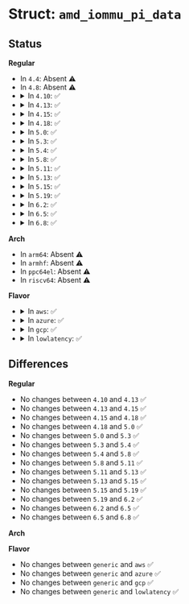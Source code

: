 # Struct: <code>amd_iommu_pi_data</code>

## Status
<b>Regular</b>
<ul>
<li>
In <code>4.4</code>: Absent ⚠️
</li>
<li>
In <code>4.8</code>: Absent ⚠️
</li>
<li>
<details>
<summary>In <code>4.10</code>: ✅</summary>

```c
struct amd_iommu_pi_data {
    u32 ga_tag;
    u32 prev_ga_tag;
    u64 base;
    bool is_guest_mode;
    struct vcpu_data *vcpu_data;
    void *ir_data;
};
```
</details>
</li>
<li>
<details>
<summary>In <code>4.13</code>: ✅</summary>

```c
struct amd_iommu_pi_data {
    u32 ga_tag;
    u32 prev_ga_tag;
    u64 base;
    bool is_guest_mode;
    struct vcpu_data *vcpu_data;
    void *ir_data;
};
```
</details>
</li>
<li>
<details>
<summary>In <code>4.15</code>: ✅</summary>

```c
struct amd_iommu_pi_data {
    u32 ga_tag;
    u32 prev_ga_tag;
    u64 base;
    bool is_guest_mode;
    struct vcpu_data *vcpu_data;
    void *ir_data;
};
```
</details>
</li>
<li>
<details>
<summary>In <code>4.18</code>: ✅</summary>

```c
struct amd_iommu_pi_data {
    u32 ga_tag;
    u32 prev_ga_tag;
    u64 base;
    bool is_guest_mode;
    struct vcpu_data *vcpu_data;
    void *ir_data;
};
```
</details>
</li>
<li>
<details>
<summary>In <code>5.0</code>: ✅</summary>

```c
struct amd_iommu_pi_data {
    u32 ga_tag;
    u32 prev_ga_tag;
    u64 base;
    bool is_guest_mode;
    struct vcpu_data *vcpu_data;
    void *ir_data;
};
```
</details>
</li>
<li>
<details>
<summary>In <code>5.3</code>: ✅</summary>

```c
struct amd_iommu_pi_data {
    u32 ga_tag;
    u32 prev_ga_tag;
    u64 base;
    bool is_guest_mode;
    struct vcpu_data *vcpu_data;
    void *ir_data;
};
```
</details>
</li>
<li>
<details>
<summary>In <code>5.4</code>: ✅</summary>

```c
struct amd_iommu_pi_data {
    u32 ga_tag;
    u32 prev_ga_tag;
    u64 base;
    bool is_guest_mode;
    struct vcpu_data *vcpu_data;
    void *ir_data;
};
```
</details>
</li>
<li>
<details>
<summary>In <code>5.8</code>: ✅</summary>

```c
struct amd_iommu_pi_data {
    u32 ga_tag;
    u32 prev_ga_tag;
    u64 base;
    bool is_guest_mode;
    struct vcpu_data *vcpu_data;
    void *ir_data;
};
```
</details>
</li>
<li>
<details>
<summary>In <code>5.11</code>: ✅</summary>

```c
struct amd_iommu_pi_data {
    u32 ga_tag;
    u32 prev_ga_tag;
    u64 base;
    bool is_guest_mode;
    struct vcpu_data *vcpu_data;
    void *ir_data;
};
```
</details>
</li>
<li>
<details>
<summary>In <code>5.13</code>: ✅</summary>

```c
struct amd_iommu_pi_data {
    u32 ga_tag;
    u32 prev_ga_tag;
    u64 base;
    bool is_guest_mode;
    struct vcpu_data *vcpu_data;
    void *ir_data;
};
```
</details>
</li>
<li>
<details>
<summary>In <code>5.15</code>: ✅</summary>

```c
struct amd_iommu_pi_data {
    u32 ga_tag;
    u32 prev_ga_tag;
    u64 base;
    bool is_guest_mode;
    struct vcpu_data *vcpu_data;
    void *ir_data;
};
```
</details>
</li>
<li>
<details>
<summary>In <code>5.19</code>: ✅</summary>

```c
struct amd_iommu_pi_data {
    u32 ga_tag;
    u32 prev_ga_tag;
    u64 base;
    bool is_guest_mode;
    struct vcpu_data *vcpu_data;
    void *ir_data;
};
```
</details>
</li>
<li>
<details>
<summary>In <code>6.2</code>: ✅</summary>

```c
struct amd_iommu_pi_data {
    u32 ga_tag;
    u32 prev_ga_tag;
    u64 base;
    bool is_guest_mode;
    struct vcpu_data *vcpu_data;
    void *ir_data;
};
```
</details>
</li>
<li>
<details>
<summary>In <code>6.5</code>: ✅</summary>

```c
struct amd_iommu_pi_data {
    u32 ga_tag;
    u32 prev_ga_tag;
    u64 base;
    bool is_guest_mode;
    struct vcpu_data *vcpu_data;
    void *ir_data;
};
```
</details>
</li>
<li>
<details>
<summary>In <code>6.8</code>: ✅</summary>

```c
struct amd_iommu_pi_data {
    u32 ga_tag;
    u32 prev_ga_tag;
    u64 base;
    bool is_guest_mode;
    struct vcpu_data *vcpu_data;
    void *ir_data;
};
```
</details>
</li>
</ul>
<b>Arch</b>
<ul>
<li>
In <code>arm64</code>: Absent ⚠️
</li>
<li>
In <code>armhf</code>: Absent ⚠️
</li>
<li>
In <code>ppc64el</code>: Absent ⚠️
</li>
<li>
In <code>riscv64</code>: Absent ⚠️
</li>
</ul>
<b>Flavor</b>
<ul>
<li>
<details>
<summary>In <code>aws</code>: ✅</summary>

```c
struct amd_iommu_pi_data {
    u32 ga_tag;
    u32 prev_ga_tag;
    u64 base;
    bool is_guest_mode;
    struct vcpu_data *vcpu_data;
    void *ir_data;
};
```
</details>
</li>
<li>
<details>
<summary>In <code>azure</code>: ✅</summary>

```c
struct amd_iommu_pi_data {
    u32 ga_tag;
    u32 prev_ga_tag;
    u64 base;
    bool is_guest_mode;
    struct vcpu_data *vcpu_data;
    void *ir_data;
};
```
</details>
</li>
<li>
<details>
<summary>In <code>gcp</code>: ✅</summary>

```c
struct amd_iommu_pi_data {
    u32 ga_tag;
    u32 prev_ga_tag;
    u64 base;
    bool is_guest_mode;
    struct vcpu_data *vcpu_data;
    void *ir_data;
};
```
</details>
</li>
<li>
<details>
<summary>In <code>lowlatency</code>: ✅</summary>

```c
struct amd_iommu_pi_data {
    u32 ga_tag;
    u32 prev_ga_tag;
    u64 base;
    bool is_guest_mode;
    struct vcpu_data *vcpu_data;
    void *ir_data;
};
```
</details>
</li>
</ul>

## Differences
<b>Regular</b>
<ul>
<li>
No changes between <code>4.10</code> and <code>4.13</code> ✅
</li>
<li>
No changes between <code>4.13</code> and <code>4.15</code> ✅
</li>
<li>
No changes between <code>4.15</code> and <code>4.18</code> ✅
</li>
<li>
No changes between <code>4.18</code> and <code>5.0</code> ✅
</li>
<li>
No changes between <code>5.0</code> and <code>5.3</code> ✅
</li>
<li>
No changes between <code>5.3</code> and <code>5.4</code> ✅
</li>
<li>
No changes between <code>5.4</code> and <code>5.8</code> ✅
</li>
<li>
No changes between <code>5.8</code> and <code>5.11</code> ✅
</li>
<li>
No changes between <code>5.11</code> and <code>5.13</code> ✅
</li>
<li>
No changes between <code>5.13</code> and <code>5.15</code> ✅
</li>
<li>
No changes between <code>5.15</code> and <code>5.19</code> ✅
</li>
<li>
No changes between <code>5.19</code> and <code>6.2</code> ✅
</li>
<li>
No changes between <code>6.2</code> and <code>6.5</code> ✅
</li>
<li>
No changes between <code>6.5</code> and <code>6.8</code> ✅
</li>
</ul>
<b>Arch</b>
<ul>
</ul>
<b>Flavor</b>
<ul>
<li>
No changes between <code>generic</code> and <code>aws</code> ✅
</li>
<li>
No changes between <code>generic</code> and <code>azure</code> ✅
</li>
<li>
No changes between <code>generic</code> and <code>gcp</code> ✅
</li>
<li>
No changes between <code>generic</code> and <code>lowlatency</code> ✅
</li>
</ul>
